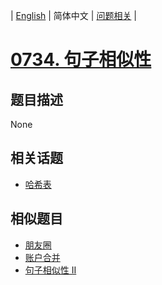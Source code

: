 
| [English](README_EN.md) | 简体中文 | [问题相关](QUESTION.md) |
# [0734. 句子相似性](https://leetcode-cn.com/problems/sentence-similarity/)
## 题目描述
None
## 相关话题
- [哈希表](https://leetcode-cn.com/tag/hash-table)
## 相似题目
- [朋友圈](../0547/README.md)
- [账户合并](../0721/README.md)
- [句子相似性 II](../0737/README.md)
